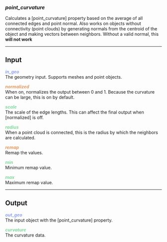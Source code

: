 ### ***point_curvature***
Calculates a [point_curvature] property based on the average of all connected edges and point normal.  Also works on objects without connectivity (point clouds) by generating normals from the centroid of the object and making vectors between neighbors.  Without a valid normal, this **will not work**<br />

***
## Input
<span style="color:#90A3F4">***in_geo***</span>
<br />The geometry input.  Supports meshes and point objects.

<span style="color:#E69963">***normalized***</span>
<br />When on, normalizes the output between 0 and 1.  Because the curvature can be large, this is on by default.

<span style="color:#82D99F">***scale***</span>
<br />The scale of the edge lengths.  This can affect the final output when [normalized] is off.

<span style="color:#82D99F">***radius***</span>
<br />When a point cloud is connected, this is the radius by which the neighbors are calculated.

<span style="color:#E69963">***remap***</span>
<br />Remap the values.

<span style="color:#82D99F">***min***</span>
<br />Minimum remap value.

<span style="color:#82D99F">***max***</span>
<br />Maximum remap value.

***
## Output
<span style="color:#90A3F4">***out_geo***</span>
<br />The input object with the [point_curvature] property.

<span style="color:#82D99F">***curvature***</span>
<br />The curvature data.


